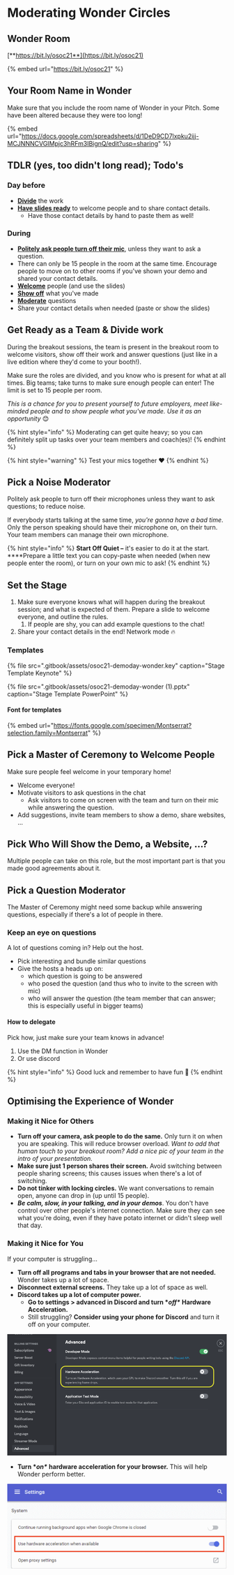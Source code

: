# Moderating Wonder Circles

## Wonder Room

[**https://bit.ly/osoc21**](https://bit.ly/osoc21)

{% embed url="https://bit.ly/osoc21" %}

## Your Room Name in Wonder

Make sure that you include the room name of Wonder in your Pitch. Some have been altered because they were too long!

{% embed url="https://docs.google.com/spreadsheets/d/1DeD9CD7lxpku2ijj-MCJNNNCVGIMpjc3hRFm3IBignQ/edit?usp=sharing" %}

## TDLR \(yes, too didn't long read\); Todo's

### Day before

* [**Divide**](moderating-wonder-circles.md#get-ready-as-a-team-and-divide-work) the work
* [**Have slides ready**](moderating-wonder-circles.md#set-the-stage) to welcome people and to share contact details.
  * Have those contact details by hand to paste them as well!

### During

* [**Politely ask people turn off their mic**](moderating-wonder-circles.md#pick-a-noise-moderator), unless they want to ask a question.
* There can only be 15 people in the room at the same time. Encourage people to move on to other rooms if you've shown your demo and shared your contact details.
* [**Welcome**](moderating-wonder-circles.md#pick-a-master-of-ceremony-to-welcome-people) people \(and use the slides\)
* [**Show off**](moderating-wonder-circles.md#pick-who-will-show-the-demo-a-website) what you've made
* [**Moderate**](moderating-wonder-circles.md#pick-a-question-moderator) questions
* Share your contact details when needed \(paste or show the slides\)

## Get Ready as a Team & Divide work

During the breakout sessions, the team is present in the breakout room to welcome visitors, show off their work and answer questions \(just like in a live edition where they'd come to your booth!\).  
  
Make sure the roles are divided, and you know who is present for what at all times. Big teams; take turns to make sure enough people can enter! The limit is set to 15 people per room.

_This is a chance for you to present yourself to future employers, meet like-minded people and to show people what you've made. Use it as an opportunity_ 😊

{% hint style="info" %}
Moderating can get quite heavy; so you can definitely split up tasks over your team members and coach\(es\)!
{% endhint %}

{% hint style="warning" %}
Test your mics together ❤️
{% endhint %}

## Pick a Noise Moderator

Politely ask people to turn off their microphones unless they want to ask questions; to reduce noise.

If everybody starts talking at the same time, _you're gonna have a bad time_. Only the person speaking should have their microphone on, on their turn. Your team members can manage their own microphone.

{% hint style="info" %}
**Start Off Quiet –** it's easier to do it at the start.  
****Prepare a little text you can copy-paste when needed \(when new people enter the room\), or turn on your own mic to ask!
{% endhint %}

## Set the Stage

1. Make sure everyone knows what will happen during the breakout session; and what is expected of them. Prepare a slide to welcome everyone, and outline the rules.
   1. If people are shy, you can add example questions to the chat!
2. Share your contact details in the end! Network mode 🔥

### Templates

{% file src=".gitbook/assets/osoc21-demoday-wonder.key" caption="Stage Template Keynote" %}

{% file src=".gitbook/assets/osoc21-demoday-wonder \(1\).pptx" caption="Stage Template PowerPoint" %}

#### Font for templates

{% embed url="https://fonts.google.com/specimen/Montserrat?selection.family=Montserrat" %}

## Pick a Master of Ceremony to Welcome People

Make sure people feel welcome in your temporary home!

* Welcome everyone!
* Motivate visitors to ask questions in the chat
  * Ask visitors to come on screen with the team and turn on their mic while answering the question.
* Add suggestions, invite team members to show a demo, share websites, ...

## Pick Who Will Show the Demo, a Website, ...?

Multiple people can take on this role, but the most important part is that you made good agreements about it.

## Pick a Question Moderator

The Master of Ceremony might need some backup while answering questions, especially if there's a lot of people in there.

### Keep an eye on questions

A lot of questions coming in? Help out the host.

* Pick interesting and bundle similar questions
* Give the hosts a heads up on:
  * which question is going to be answered
  * who posed the question \(and thus who to invite to the screen with mic\)
  * who will answer the question \(the team member that can answer; this is especially useful in bigger teams\)

#### How to delegate

Pick how, just make sure your team knows in advance!

1. Use the DM function in Wonder
2. Or use discord

{% hint style="info" %}
Good luck and remember to have fun 🤩
{% endhint %}

## Optimising the Experience of Wonder

### Making it Nice for Others

* **Turn off your camera, ask people to do the same.** Only turn it on when you are speaking. This will reduce browser overload. _Want to add that human touch to your breakout room? Add a nice pic of your team in the intro of your presentation._ 
* **Make sure just 1 person shares their screen.** Avoid switching between people sharing screens; this causes issues when there's a lot of switching. 
* **Do not tinker with locking circles.** We want conversations to remain open, anyone can drop in \(up until 15 people\). 
* _**Be calm, slow, in your talking, and in your demos**_. You don't have control over other people's internet connection. Make sure they can see what you're doing, even if they have potato internet or didn't sleep well that day.

### Making it Nice for You

If your computer is struggling...

* **Turn off all programs and tabs in your browser that are not needed.** Wonder takes up a lot of space.
* **Disconnect external screens.** They take up a lot of space as well.
* **Discord takes up a lot of computer power.**
  * **Go to settings &gt; advanced in Discord and turn \***_**off\***_ **Hardware Acceleration.**
  * Still struggling? **Consider using your phone for Discord** and turn it off on your computer.

![Where to turn \*off\* Hardware Acceleration in Discord](.gitbook/assets/screenshot-2021-07-28-at-17.08.26.png)

* **Turn \***_**on\***_ **hardware acceleration for your browser.** This will help Wonder perform better.

![Turn \*on\* hardware acceleration in your browser.](.gitbook/assets/screenshot-2021-07-28-at-17.15.png)

